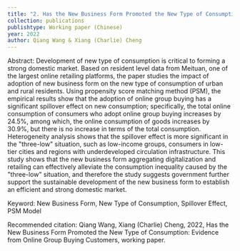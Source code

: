 ```yaml
---
title: "2. Has the New Business Form Promoted the New Type of Consumption: Evidence from Online Group Buying Customers"
collection: publications
publishtype: Working paper (Chinese)
year: 2022
author: Qiang Wang & Xiang (Charlie) Cheng
---
```


Abstract: Development of new type of consumption is critical to forming a strong domestic market. Based on resident level data from Meituan, one of the largest online retailing platforms, the paper studies the impact of adoption of new business form on the new type of consumption of urban and rural residents. Using propensity score matching method (PSM), the empirical results show that the adoption of online group buying has a significant spillover effect on new consumption; specifically, the total online consumption of consumers who adopt online group buying increases by 24.5%, among which, the online consumption of goods increases by 30.9%, but there is no increase in terms of the total consumption. Heterogeneity analysis shows that the spillover effect is more significant in the "three-low" situation, such as low-income groups, consumers in low-tier cities and regions with underdeveloped circulation infrastructure. This study shows that the new business form aggregating digitalization and retailing can effectively alleviate the consumption inequality caused by the "three-low" situation, and therefore the study suggests government further support the sustainable development of the new business form to establish an efficient and strong domestic market.

Keyword: New Business Form, New Type of Consumption, Spillover Effect, PSM Model

Recommended citation: Qiang Wang, Xiang (Charlie) Cheng, 2022, Has the New Business Form Promoted the New Type of Consumption: Evidence from Online Group Buying Customers, working paper. 




<!--
permalink: /publication/2009-10-01-paper-title-number-1
excerpt: 'This paper is about the number 1. The number 2 is left for future work.'
venue: 'Journal 1'
paperurl: 'http://academicpages.github.io/files/paper1.pdf'
date: 2022-03-01
citation: 'Your Name, You. (2009). &quot;Paper Title Number 1.&quot; <i>Journal 1</i>. 1(1).' 
[Download paper here](http://academicpages.github.io/files/paper1.pdf)
-->

